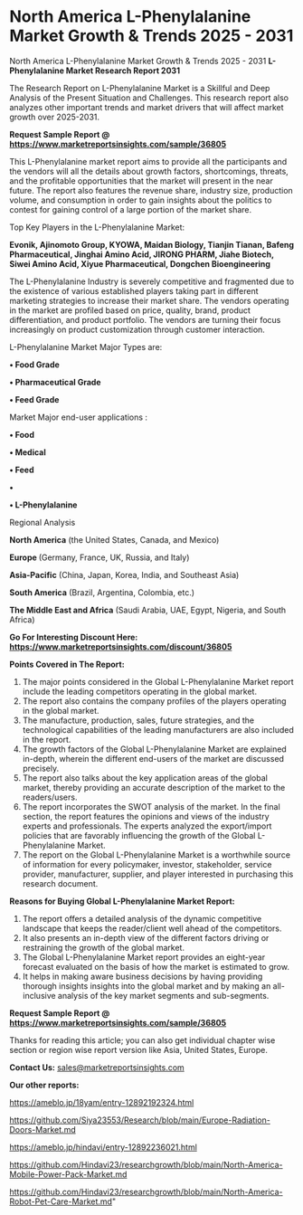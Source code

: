 # North America L-Phenylalanine Market Growth & Trends 2025 - 2031
North America L-Phenylalanine Market Growth & Trends 2025 - 2031
<strong>L-Phenylalanine Market Research Report 2031</strong>

The Research Report on L-Phenylalanine Market is a Skillful and Deep Analysis of the Present Situation and Challenges. This research report also analyzes other important trends and market drivers that will affect market growth over 2025-2031.

<strong>Request Sample Report @ <a href=https://www.marketreportsinsights.com/sample/36805>https://www.marketreportsinsights.com/sample/36805</a></strong>

This L-Phenylalanine market report aims to provide all the participants and the vendors will all the details about growth factors, shortcomings, threats, and the profitable opportunities that the market will present in the near future. The report also features the revenue share, industry size, production volume, and consumption in order to gain insights about the politics to contest for gaining control of a large portion of the market share.

Top Key Players in the L-Phenylalanine Market:

<strong>Evonik, Ajinomoto Group, KYOWA, Maidan Biology, Tianjin Tianan, Bafeng Pharmaceutical, Jinghai Amino Acid, JIRONG PHARM, Jiahe Biotech, Siwei Amino Acid, Xiyue Pharmaceutical, Dongchen Bioengineering</strong>

The L-Phenylalanine Industry is severely competitive and fragmented due to the existence of various established players taking part in different marketing strategies to increase their market share. The vendors operating in the market are profiled based on price, quality, brand, product differentiation, and product portfolio. The vendors are turning their focus increasingly on product customization through customer interaction.

L-Phenylalanine Market Major Types are:

<strong>•  Food Grade

•  Pharmaceutical Grade

•  Feed Grade</strong>

Market Major end-user applications :

<strong>•  Food

•  Medical

•  Feed

•  

•  L-Phenylalanine</strong>

Regional Analysis

</u><strong><b>North America</b></strong> (the United States, Canada, and Mexico)

<strong><b>Europe </b></strong>(Germany, France, UK, Russia, and Italy)

<strong><b>Asia-Pacific</b></strong> (China, Japan, Korea, India, and Southeast Asia)

<strong><b>South America</b></strong> (Brazil, Argentina, Colombia, etc.)

<strong><b>The Middle East and Africa</b></strong> (Saudi Arabia, UAE, Egypt, Nigeria, and South Africa)

<strong>Go For Interesting Discount Here: <a href=https://www.marketreportsinsights.com/discount/36805>https://www.marketreportsinsights.com/discount/36805</a></strong>

<strong>Points Covered in The Report:</strong>
<ol>
  <li>The major points considered in the Global L-Phenylalanine Market report include the leading competitors operating in the global market.</li>
  <li>The report also contains the company profiles of the players operating in the global market.</li>
  <li>The manufacture, production, sales, future strategies, and the technological capabilities of the leading manufacturers are also included in the report.</li>
  <li>The growth factors of the Global L-Phenylalanine Market are explained in-depth, wherein the different end-users of the market are discussed precisely.</li>
  <li>The report also talks about the key application areas of the global market, thereby providing an accurate description of the market to the readers/users.</li>
  <li>The report incorporates the SWOT analysis of the market. In the final section, the report features the opinions and views of the industry experts and professionals. The experts analyzed the export/import policies that are favorably influencing the growth of the Global L-Phenylalanine Market.</li>
  <li>The report on the Global L-Phenylalanine Market is a worthwhile source of information for every policymaker, investor, stakeholder, service provider, manufacturer, supplier, and player interested in purchasing this research document.</li>
</ol>
<strong>Reasons for Buying Global L-Phenylalanine Market Report:</strong>

<ol>
  <li>The report offers a detailed analysis of the dynamic competitive landscape that keeps the reader/client well ahead of the competitors.</li>
  <li>It also presents an in-depth view of the different factors driving or restraining the growth of the global market.</li>
  <li>The Global L-Phenylalanine Market report provides an eight-year forecast evaluated on the basis of how the market is estimated to grow.</li>
  <li>It helps in making aware business decisions by having providing thorough insights insights into the global market and by making an all-inclusive analysis of the key market segments and sub-segments.</li>
</ol>
<strong>Request Sample Report @ <a href=https://www.marketreportsinsights.com/sample/36805>https://www.marketreportsinsights.com/sample/36805</a></strong>


Thanks for reading this article; you can also get individual chapter wise section or region wise report version like Asia, United States, Europe.

<strong>Contact Us:</strong>
sales@marketreportsinsights.com

<strong>Our other reports:</strong>

<a href=https://ameblo.jp/18yam/entry-12892192324.html>https://ameblo.jp/18yam/entry-12892192324.html</a>

<a href=https://github.com/Siya23553/Research/blob/main/Europe-Radiation-Doors-Market.md>https://github.com/Siya23553/Research/blob/main/Europe-Radiation-Doors-Market.md</a>

<a href=https://ameblo.jp/hindavi/entry-12892236021.html>https://ameblo.jp/hindavi/entry-12892236021.html</a>

<a href=https://github.com/Hindavi23/researchgrowth/blob/main/North-America-Mobile-Power-Pack-Market.md>https://github.com/Hindavi23/researchgrowth/blob/main/North-America-Mobile-Power-Pack-Market.md</a>

<a href=https://github.com/Hindavi23/researchgrowth/blob/main/North-America-Robot-Pet-Care-Market.md>https://github.com/Hindavi23/researchgrowth/blob/main/North-America-Robot-Pet-Care-Market.md</a>"

